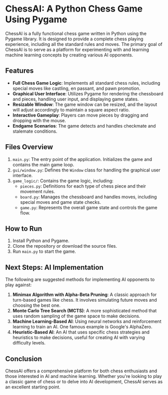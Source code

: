 # ChessAI: A Python Chess Game Using Pygame

ChessAI is a fully functional chess game written in Python using the Pygame library. It is designed to provide a complete chess playing experience, including all the standard rules and moves. The primary goal of ChessAI is to serve as a platform for experimenting with and learning machine learning concepts by creating various AI opponents.

## Features

- **Full Chess Game Logic**: Implements all standard chess rules, including special moves like castling, en passant, and pawn promotion.
- **Graphical User Interface**: Utilizes Pygame for rendering the chessboard and pieces, handling user input, and displaying game states.
- **Resizable Window**: The game window can be resized, and the layout will adjust accordingly to maintain a square aspect ratio.
- **Interactive Gameplay**: Players can move pieces by dragging and dropping with the mouse.
- **Endgame Scenarios**: The game detects and handles checkmate and stalemate conditions.

## Files Overview

1. `main.py`: The entry point of the application. Initializes the game and contains the main game loop.
2. `gui/window.py`: Defines the `Window` class for handling the graphical user interface.
3. `game_logic/`: Contains the game logic, including:
   - `pieces.py`: Definitions for each type of chess piece and their movement rules.
   - `board.py`: Manages the chessboard and handles moves, including special moves and game state checks.
   - `game.py`: Represents the overall game state and controls the game flow.

## How to Run

1. Install Python and Pygame.
2. Clone the repository or download the source files.
3. Run `main.py` to start the game.

## Next Steps: AI Implementation

The following are suggested methods for implementing AI opponents to play against:

1. **Minimax Algorithm with Alpha-Beta Pruning**: A classic approach for turn-based games like chess. It involves simulating future moves and choosing the best one.
2. **Monte Carlo Tree Search (MCTS)**: A more sophisticated method that uses random sampling of the game space to make decisions.
3. **Machine Learning-Based AI**: Using neural networks and reinforcement learning to train an AI. One famous example is Google's AlphaZero.
4. **Heuristic-Based AI**: An AI that uses specific chess strategies and heuristics to make decisions, useful for creating AI with varying difficulty levels.

## Conclusion

ChessAI offers a comprehensive platform for both chess enthusiasts and those interested in AI and machine learning. Whether you're looking to play a classic game of chess or to delve into AI development, ChessAI serves as an excellent starting point.
